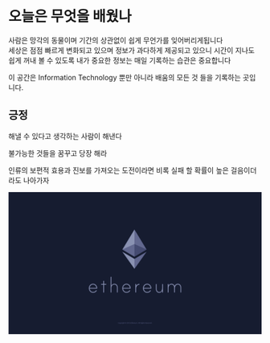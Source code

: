 # 오늘은 무엇을 배웠나

사람은 망각의 동물이며 기간의 상관없이 쉽게 무언가를 잊어버리게됩니다  
세상은 점점 빠르게 변화되고 있으며 정보가 과다하게 제공되고 있으니 시간이 지나도 쉽게 꺼내 볼 수 있도록 내가 중요한 정보는 매일 기록하는 습관은 중요합니다

이 공간은 Information Technology 뿐만 아니라 배움의 모든 것 들을 기록하는 곳입니다.

## 긍정

해낼 수 있다고 생각하는 사람이 해낸다

불가능한 것들을 꿈꾸고 당장 해라

인류의 보편적 효용과 진보를 가져오는 도전이라면 비록 실패 할 확률이 높은 걸음이더라도 나아가자

![ethereum](./Ethereum/imgs/ethereum.png)
